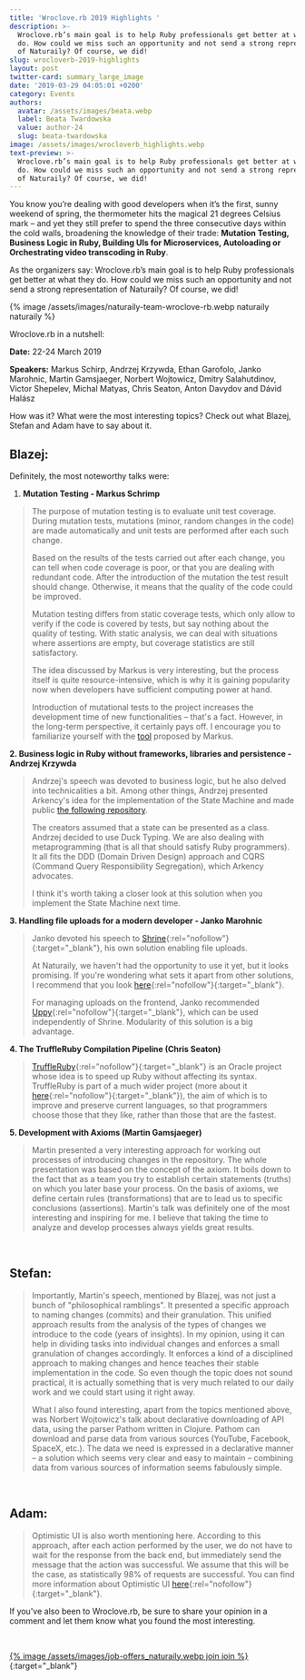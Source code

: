 ```yaml
---
title: 'Wroclove.rb 2019 Highlights '
description: >-
  Wroclove.rb’s main goal is to help Ruby professionals get better at what they
  do. How could we miss such an opportunity and not send a strong representation
  of Naturaily? Of course, we did!
slug: wrocloverb-2019-highlights
layout: post
twitter-card: summary_large_image
date: '2019-03-29 04:05:01 +0200'
category: Events
authors:
  avatar: /assets/images/beata.webp
  label: Beata Twardowska
  value: author-24
  slug: beata-twardowska
image: /assets/images/wrocloverb_highlights.webp
text-preview: >-
  Wroclove.rb’s main goal is to help Ruby professionals get better at what they
  do. How could we miss such an opportunity and not send a strong representation
  of Naturaily? Of course, we did!
---
```

You know you’re dealing with good developers when it’s the first, sunny weekend of spring, the thermometer hits the magical 21 degrees Celsius mark – and yet they still prefer to spend the three consecutive days within the cold walls, broadening the knowledge of their trade: **Mutation Testing, Business Logic in Ruby, Building UIs for Microservices, Autoloading or Orchestrating video transcoding in Ruby**.

As the organizers say: Wroclove.rb’s main goal is to help Ruby professionals get better at what they do. How could we miss such an opportunity and not send a strong representation of Naturaily? Of course, we did!

{% image /assets/images/naturaily-team-wroclove-rb.webp naturaily naturaily %}

Wroclove.rb in a nutshell:

**Date:** 22-24 March 2019

**Speakers:** Markus Schirp, Andrzej Krzywda, Ethan Garofolo, Janko Marohnic, Martin Gamsjaeger, Norbert Wojtowicz, Dmitry Salahutdinov, Victor Shepelev, Michal Matyas, Chris Seaton, Anton Davydov and Dávid Halász

How was it? What were the most interesting topics? Check out what Blazej, Stefan and Adam have to say about it.



## Blazej:

Definitely, the most noteworthy talks were:

1. **Mutation Testing - Markus Schrimp**

> The purpose of mutation testing is to evaluate unit test coverage. During mutation tests, mutations (minor, random changes in the code) are made automatically and unit tests are performed after each such change.
>
> Based on the results of the tests carried out after each change, you can tell when code coverage is poor, or that you are dealing with redundant code. After the introduction of the mutation the test result should change. Otherwise, it means that the quality of the code could be improved.
>
> Mutation testing differs from static coverage tests, which only allow to verify if the code is covered by tests, but say nothing about the quality of testing. With static analysis, we can deal with situations where assertions are empty, but coverage statistics are still satisfactory.
>
> The idea discussed by Markus is very interesting, but the process itself is quite resource-intensive, which is why it is gaining popularity now when developers have sufficient computing power at hand.
>
> Introduction of mutational tests to the project increases the development time of new functionalities – that's a fact. However, in the long-term perspective, it certainly pays off. I encourage you to familiarize yourself with the [tool](https://github.com/mbj/mutant) proposed by Markus.

**2. Business logic in Ruby without frameworks, libraries and persistence - Andrzej Krzywda**

> Andrzej's speech was devoted to business logic, but he also delved into technicalities a bit. Among other things, Andrzej presented Arkency's idea for the implementation of the State Machine and made public [the following repository](https://github.com/arkency/aggregates).
>
> The creators assumed that a state can be presented as a class. Andrzej decided to use Duck Typing. We are also dealing with metaprogramming (that is all that should satisfy Ruby programmers). It all fits the DDD (Domain Driven Design) approach and CQRS (Command Query Responsibility Segregation), which Arkency advocates.
>
> I think it's worth taking a closer look at this solution when you implement the State Machine next time.

**3. Handling file uploads for a modern developer - Janko Marohnic**

> Janko devoted his speech to [Shrine](https://github.com/shrinerb/shrine){:rel="nofollow"}{:target="_blank"}, his own solution enabling file uploads.
>
> At Naturaily, we haven't had the opportunity to use it yet, but it looks promising. If you're wondering what sets it apart from other solutions, I recommend that you look  [here](https://github.com/shrinerb/shrine/blob/v2.16.0/doc/advantages.md#readme){:rel="nofollow"}{:target="_blank"}.
>
> For managing uploads on the frontend, Janko recommended [Uppy](https://uppy.io/){:rel="nofollow"}{:target="_blank"}, which can be used independently of Shrine. Modularity of this solution is a big advantage.

**4. The TruffleRuby Compilation Pipeline (Chris Seaton)**

> [TruffleRuby](https://github.com/oracle/truffleruby){:rel="nofollow"}{:target="_blank"} is an Oracle project whose idea is to speed up Ruby without affecting its syntax. TruffleRuby is part of a much wider project (more about it [here](https://www.graalvm.org/){:rel="nofollow"}{:target="_blank"}), the aim of which is to improve and preserve current languages, so that programmers choose those that they like, rather than those that are the fastest.

**5. Development with Axioms (Martin Gamsjaeger)**

> Martin presented a very interesting approach for working out processes of introducing changes in the repository. The whole presentation was based on the concept of the axiom. It boils down to the fact that as a team you try to establish certain statements (truths) on which you later base your process. On the basis of axioms, we define certain rules (transformations) that are to lead us to specific conclusions (assertions). Martin's talk was definitely one of the most interesting and inspiring for me. I believe that taking the time to analyze and develop processes always yields great results.

<br>

## Stefan:

> Importantly, Martin's speech, mentioned by Blazej, was not just a bunch of "philosophical ramblings". It presented a specific approach to naming changes (commits) and their granulation. This unified approach results from the analysis of the types of changes we introduce to the code (years of insights). In my opinion, using it can help in dividing tasks into individual changes and enforces a small granulation of changes accordingly. It enforces a kind of a disciplined approach to making changes and hence teaches their stable implementation in the code. So even though the topic does not sound practical, it is actually something that is very much related to our daily work and we could start using it right away.
>
> What I also found interesting, apart from the topics mentioned above, was Norbert Wojtowicz's talk about declarative downloading of API data, using the parser Pathom written in Clojure. Pathom can download and parse data from various sources (YouTube, Facebook, SpaceX, etc.). The data we need is expressed in a declarative manner –  a solution which seems very clear and easy to maintain – combining data from various sources of information seems fabulously simple.

<br>

## Adam:

> Optimistic UI is also worth mentioning here. According to this approach, after each action performed by the user, we do not have to wait for the response from the back end, but immediately send the message that the action was successful. We assume that this will be the case, as statistically 98% of requests are successful. You can find more information about Optimistic UI [here](https://uxplanet.org/optimistic-1000-34d9eefe4c05){:rel="nofollow"}{:target="_blank"}.

If you've also been to Wroclove.rb, be sure to share your opinion in a comment and let them know what you found the most interesting.

<br>

[{% image /assets/images/job-offers_naturaily.webp join join %}](https://naturaily.com/careers){:target="_blank"}
